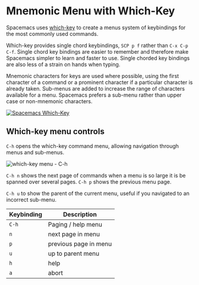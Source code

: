 # Mnemonic Menu with Which-Key

Spacemacs uses [which-key](https://github.com/justbur/emacs-which-key) to create a menus system of keybindings for the most commonly used commands.

Which-key provides single chord keybindings, `SCP p f` rather than `C-x C-p C-f`.  Single chord key bindings are easier to remember and therefore make Spacemacs simpler to learn and faster to use.  Single chorded key bindings are also less of a strain on hands when typing.

Mnemonic characters for keys are used where possible, using the first character of a command or a prominent character if a particular character is already taken.  Sub-menus are added to increase the range of characters available for a menu.  Spacemacs prefers a sub-menu rather than upper case or non-mnemonic characters.

[![Spacemacs Which-Key](/images/spacemacs-main-menu.png)](https://raw.githubusercontent.com/practicalli/graphic-design/live/spacemacs/screenshots/menus/spacemacs-menu-main.png)


## Which-key menu controls

`C-h` opens the which-key command menu, allowing navigation through menus and sub-menus.

![which-key menu - C-h](https://raw.githubusercontent.com/practicalli/graphic-design/live/spacemacs/screenshots/menus/spacemacs-which-key-paging-help-menu.png)

`C-h n` shows the next page of commands when a menu is so large it is be spanned over several pages. `C-h p` shows the previous menu page.

`C-h u` to show the parent of the current menu, useful if you navigated to an incorrect sub-menu.

| Keybinding | Description           |
|------------|-----------------------|
| `C-h`      | Paging / help menu    |
| `n`        | next page in menu     |
| `p`        | previous page in menu |
| `u`        | up to parent menu     |
| `h`        | help                  |
| `a`        | abort                 |

